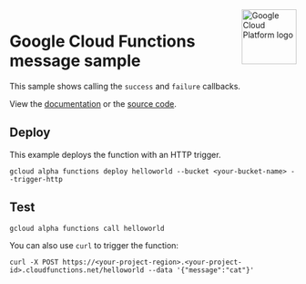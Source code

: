 <img src="https://avatars2.githubusercontent.com/u/2810941?v=3&s=96" alt="Google Cloud Platform logo" title="Google Cloud Platform" align="right" height="96" width="96"/>

# Google Cloud Functions message sample

This sample shows calling the `success` and `failure` callbacks.

View the [documentation][docs] or the [source code][code].

[docs]: https://cloud.google.com/functions/writing
[code]: index.js

## Deploy

This example deploys the function with an HTTP trigger.

    gcloud alpha functions deploy helloworld --bucket <your-bucket-name> --trigger-http

## Test

    gcloud alpha functions call helloworld

You can also use `curl` to trigger the function:

    curl -X POST https://<your-project-region>.<your-project-id>.cloudfunctions.net/helloworld --data '{"message":"cat"}'
